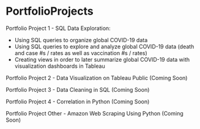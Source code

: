 # PortfolioProjects

Portfolio Project 1 - SQL Data Exploration:
 - Using SQL queries to organize global COVID-19 data
 - Using SQL queries to explore and analyze global COVID-19 data (death and case #s / rates as well as vaccination #s / rates)
 - Creating views in order to later summarize global COVID-19 data with visualization dashboards in Tableau

Portfolio Project 2 - Data Visualization on Tableau Public (Coming Soon)

Portfolio Project 3 - Data Cleaning in SQL (Coming Soon)

Portfolio Project 4 - Correlation in Python (Coming Soon)

Portfolio Project Other - Amazon Web Scraping Using Python (Coming Soon)
